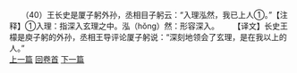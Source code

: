 　　（40）王长史是厦子躬外孙，丞相目子躬云：“入理泓然，我已上人①。”【注释】①入理：指深入玄理之中。泓（hǒng）然：形容深入。
　　【译文】长史王檬是庾子躬的外孙，丞相王导评论厦子躬说：“深刻地领会了玄理，是在我以上的人。”
<br>[上一篇](08_039) [回卷首](08_000) [下一篇](08_041)
